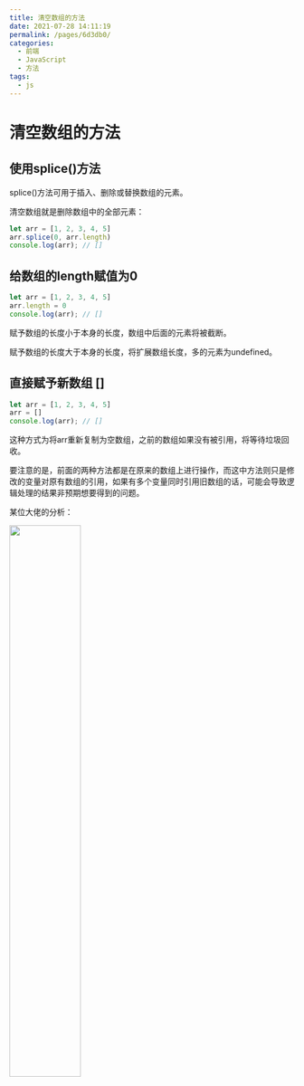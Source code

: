 ```yaml
---
title: 清空数组的方法
date: 2021-07-28 14:11:19
permalink: /pages/6d3db0/
categories:
  - 前端
  - JavaScript
  - 方法
tags:
  - js
---
```

# 清空数组的方法

## 使用splice()方法

splice()方法可用于插入、删除或替换数组的元素。

清空数组就是删除数组中的全部元素：

```js
let arr = [1, 2, 3, 4, 5]
arr.splice(0, arr.length)
console.log(arr); // []
```
<!-- more -->

## 给数组的length赋值为0

```js
let arr = [1, 2, 3, 4, 5]
arr.length = 0
console.log(arr); // []
```

赋予数组的长度小于本身的长度，数组中后面的元素将被截断。

赋予数组的长度大于本身的长度，将扩展数组长度，多的元素为undefined。

## 直接赋予新数组 []

```js
let arr = [1, 2, 3, 4, 5]
arr = []
console.log(arr); // []
```

这种方式为将arr重新复制为空数组，之前的数组如果没有被引用，将等待垃圾回收。

要注意的是，前面的两种方法都是在原来的数组上进行操作，而这中方法则只是修改的变量对原有数组的引用，如果有多个变量同时引用旧数组的话，可能会导致逻辑处理的结果非预期想要得到的问题。

某位大佬的分析：

<img src="/blog/images/078.png" style="width:50%;display:inline-block;text-align:left;" />

